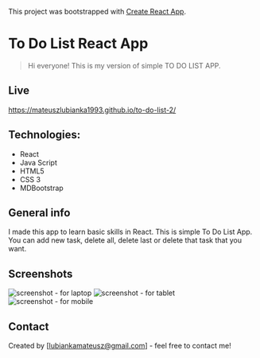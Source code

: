This project was bootstrapped with [Create React App](https://github.com/facebook/create-react-app).

# To Do List React App
> Hi everyone! This is my version of simple TO DO LIST APP. 

## Live
https://mateuszlubianka1993.github.io/to-do-list-2/

## Technologies:
* React
* Java Script
* HTML5
* CSS 3
* MDBootstrap

## General info
I made this app to learn basic skills in React. 
This is simple To Do List App. You can add new task, delete all, delete last or delete that task that you want. 

## Screenshots
![screenshot - for laptop](./images/t-2-laptop)
![screenshot - for tablet](./images/t-2-tablet)
![screenshot - for mobile](./images/t-2-mobile)

## Contact
Created by [lubiankamateusz@gmail.com] - feel free to contact me!